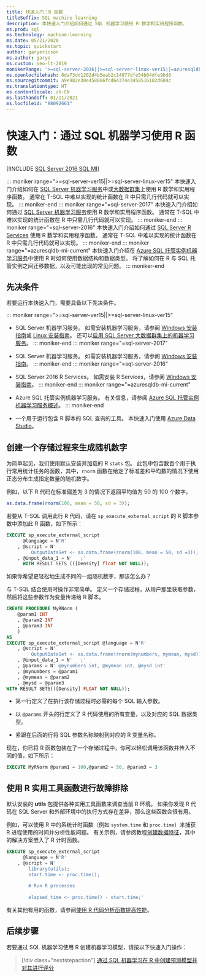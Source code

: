 ```yaml
---
title: 快速入门：R 函数
titleSuffix: SQL machine learning
description: 本快速入门介绍如何通过 SQL 机器学习使用 R 数学和实用程序函数。
ms.prod: sql
ms.technology: machine-learning
ms.date: 05/21/2020
ms.topic: quickstart
author: garyericson
ms.author: garye
ms.custom: seo-lt-2019
monikerRange: '>=sql-server-2016||>=sql-server-linux-ver15||=azuresqldb-mi-current'
ms.openlocfilehash: 0da73dd1202d4b5eab2c14077dfe54b04dfe9bd8
ms.sourcegitcommit: a9e982e30e458866fcd64374e3458516182d604c
ms.translationtype: HT
ms.contentlocale: zh-CN
ms.lasthandoff: 01/11/2021
ms.locfileid: "98092661"
---
```

# <a name="quickstart-r-functions-with-sql-machine-learning"></a>快速入门：通过 SQL 机器学习使用 R 函数
[!INCLUDE [SQL Server 2016 SQL MI](../../includes/applies-to-version/sqlserver2016-asdbmi.md)]

::: moniker range=">=sql-server-ver15||>=sql-server-linux-ver15"
本快速入门介绍如何在 [SQL Server 机器学习服务](../sql-server-machine-learning-services.md)中或[大数据群集](../../big-data-cluster/machine-learning-services.md)上使用 R 数学和实用程序函数。 通常在 T-SQL 中难以实现的统计函数在 R 中只需几行代码就可以实现。
::: moniker-end
::: moniker range="=sql-server-2017"
本快速入门介绍如何通过 [SQL Server 机器学习服务](../sql-server-machine-learning-services.md)使用 R 数学和实用程序函数。 通常在 T-SQL 中难以实现的统计函数在 R 中只需几行代码就可以实现。
::: moniker-end
::: moniker range="=sql-server-2016"
本快速入门介绍如何通过 [SQL Server R Services](../r/sql-server-r-services.md) 使用 R 数学和实用程序函数。 通常在 T-SQL 中难以实现的统计函数在 R 中只需几行代码就可以实现。
::: moniker-end
::: moniker range="=azuresqldb-mi-current"
本快速入门介绍在 [Azure SQL 托管实例机器学习服务](/azure/azure-sql/managed-instance/machine-learning-services-overview)中使用 R 时如何使用数据结构和数据类型。 将了解如何在 R 与 SQL 托管实例之间迁移数据，以及可能出现的常见问题。
::: moniker-end

## <a name="prerequisites"></a>先决条件

若要运行本快速入门，需要具备以下先决条件。

::: moniker range=">=sql-server-ver15||>=sql-server-linux-ver15"
- SQL Server 机器学习服务。 如需安装机器学习服务，请参阅 [Windows 安装指南](../install/sql-machine-learning-services-windows-install.md)或 [Linux 安装指南](../../linux/sql-server-linux-setup-machine-learning.md?toc=%2Fsql%2Fmachine-learning%2Ftoc.json)。 还可以[启用 SQL Server 大数据群集上的机器学习服务](../../big-data-cluster/machine-learning-services.md)。
::: moniker-end
::: moniker range="=sql-server-2017"
- SQL Server 机器学习服务。 如需安装机器学习服务，请参阅 [Windows 安装指南](../install/sql-machine-learning-services-windows-install.md)。 
::: moniker-end
::: moniker range="=sql-server-2016"
- SQL Server 2016 R Services。 如需安装 R Services，请参阅 [Windows 安装指南](../install/sql-r-services-windows-install.md)。
::: moniker-end
::: moniker range="=azuresqldb-mi-current"
- Azure SQL 托管实例机器学习服务。 有关信息，请参阅 [Azure SQL 托管实例机器学习服务概述](/azure/azure-sql/managed-instance/machine-learning-services-overview)。
::: moniker-end

- 一个用于运行包含 R 脚本的 SQL 查询的工具。 本快速入门使用 [Azure Data Studio](../../azure-data-studio/what-is-azure-data-studio.md)。

## <a name="create-a-stored-procedure-to-generate-random-numbers"></a>创建一个存储过程来生成随机数字

为简单起见，我们使用默认安装并加载的 R `stats` 包。 此包中包含数百个用于执行常用统计任务的函数，其中，`rnorm` 函数在给定了标准差和平均数的情况下使用正态分布生成指定数量的随机数字。

例如，以下 R 代码在标准偏差为 3 的情况下返回平均值为 50 的 100 个数字。

```R
as.data.frame(rnorm(100, mean = 50, sd = 3));
```

若要从 T-SQL 调用此行 R 代码，请在 `sp_execute_external_script` 的 R 脚本参数中添加此 R 函数，如下所示：

```sql
EXECUTE sp_execute_external_script
      @language = N'R'
    , @script = N'
         OutputDataSet <- as.data.frame(rnorm(100, mean = 50, sd =3));'
    , @input_data_1 = N'   ;'
      WITH RESULT SETS (([Density] float NOT NULL));
```

如果你希望更轻松地生成不同的一组随机数字，那该怎么办？

与 T-SQL 结合使用时操作非常简单。 定义一个存储过程，从用户那里获取参数，然后将这些参数作为变量传递给 R 脚本。

```sql
CREATE PROCEDURE MyRNorm (
    @param1 INT
    , @param2 INT
    , @param3 INT
    )
AS
EXECUTE sp_execute_external_script @language = N'R'
    , @script = N'
         OutputDataSet <- as.data.frame(rnorm(mynumbers, mymean, mysd));'
    , @input_data_1 = N'   ;'
    , @params = N' @mynumbers int, @mymean int, @mysd int'
    , @mynumbers = @param1
    , @mymean = @param2
    , @mysd = @param3
WITH RESULT SETS(([Density] FLOAT NOT NULL));
```

- 第一行定义了在执行该存储过程时必需的每个 SQL 输入参数。

- 以 `@params` 开头的行定义了 R 代码使用的所有变量，以及对应的 SQL 数据类型。

- 紧跟在后面的行将 SQL 参数名称映射到对应的 R 变量名称。

现在，你已将 R 函数包装在了一个存储过程中，你可以轻松调用该函数并传入不同的值，如下所示：

```sql
EXECUTE MyRNorm @param1 = 100,@param2 = 50, @param3 = 3
```

## <a name="use-r-utility-functions-for-troubleshooting"></a>使用 R 实用工具函数进行故障排除

默认安装的 **utils** 包提供各种实用工具函数来调查当前 R 环境。 如果你发现 R 代码在 SQL Server 和外部环境中的执行方式存在差异，那么这些函数会很有用。

例如，可以使用 R 中的系统计时函数（例如 `system.time` 和 `proc.time`）来捕获 R 进程使用的时间并分析性能问题。 有关示例，请参阅教程[创建数据特征](../tutorials/walkthrough-create-data-features.md)，其中的解决方案嵌入了 R 计时函数。

```sql
EXECUTE sp_execute_external_script
      @language = N'R'
    , @script = N'
        library(utils);
        start.time <- proc.time();
        
        # Run R processes
        
        elapsed_time <- proc.time() - start.time;'
```

有关其他有用的函数，请参阅[使用 R 代码分析函数提高性能](../r/using-r-code-profiling-functions.md)。

## <a name="next-steps"></a>后续步骤

若要通过 SQL 机器学习使用 R 创建机器学习模型，请按以下快速入门操作：

> [!div class="nextstepaction"]
> [通过 SQL 机器学习在 R 中创建预测模型并对其进行评分](quickstart-r-train-score-model.md)